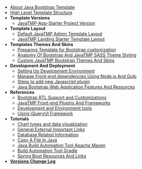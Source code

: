 *   [About Java Bootstrap Template](/pages/java-bootstrap-admin-dashboard-template "About Java Bootstrap Admin And Dashboard Components Template")
*   [High Level Template Structure](/pages/high-level-template-structure "High Level JavaTMP Template Folders And Files Structure")
*   **Template Versions**
    *   [JavaTMP-App-Starter Project Version](/pages/javatmp-app-starter-project-version "Advanced Dynamic Java Bootstrap LTR/RTL multi languages Apps Management Web application Template")
*   **Template Layout**
    *   [Default JavaTMP Admin Template Layout](/pages/default-javatmp-template-layout "Default JavaTMP Template Layout")
    *   [JavaTMP Landing Starter Template Layout](/pages/default-javatmp-landing-template-layout "JavaTMP Landing Starter Template Layout")
*   **Templates Themes And Skins**
    *   [Preparing Template for Bootstrap customization](/pages/preparing-template-for-bootstrap-customization "preparing template for bootstrap SASS customization")
    *   [Anatomy Of Bootstrap And JavaTMP SASS Theme Styling](/pages/anatomy-of-bootstrap-and-javatmp-sass-theme-styling "Anatomy Of Bootstrap And JavaTMP SASS Theme Styling")
    *   [Custom JavaTMP Bootstrap Themes And Skins](/pages/custom-javatmp-bootstrap-themes-and-skins "Custom JavaTMP Bootstrap Themes And Skins")
*   **Development And Deployment**
    *   [Setting Up Development Environment](/pages/setting-up-development-environment)
    *   [Manage Front-end dependencies Using Node.js And Gulp](/pages/manage-front-end-dependencies-using-node-js-and-gulp "Manage Front-end Dependencies Using Node.js And Gulp tools")
    *   [Steps to add new Javascript plugin](/pages/steps-to-add-new-javascript-plugin)
    *   [Java Bootstrap Web Application Features And Resources](/pages/java/java-bootstrap-web-application-features-and-resources)
*   **References**
    *   [Bootstrap RTL Support and Customizations](/pages/reference/bootstrap-rtl-support-customizations "JavaTMP Bootstrap RTL support and modifications")
    *   [JavaTMP Front-end Plugins And Frameworks](/pages/reference/javatmp-front-end-plugins-and-frameworks)
    *   [Development and Environment tools](/pages/reference/development-and-environment-tools)
    *   [Using jQueryUI Framework](/pages/reference/using-jqueryui-framework-with-bootstrap-template "Using jQueryUI Framework With Bootstrap Template")
*   **Tutorials**
    *   [Chart types and data visualization](/pages/reference/chart-types-and-data-visualization)
    *   [General External Important Links](/pages/reference/general-external-important-links)
    *   [Database Related Information](/pages/reference/database-related-info)
    *   [Copy A File In Java](/blog/copy-a-file-in-java)
    *   [Java Build Automation Tool Apache Maven](/tutorials/maven/Java-Automated-Build-Tool-Apache-Maven)
    *   [Build Automation Tool Gradle](/tutorials/gradle/gradle-essentials)
    *   [Spring Boot Resources And Links](/tutorials/spring/spring-boot-resources-links)
*   **[Versions Change Log](/pages/versions/java-bootstrap-template-versions-change-log)**
